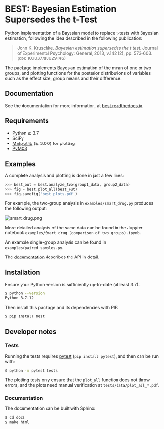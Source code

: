 # BEST: Bayesian Estimation Supersedes the t-Test

Python implementation of a Bayesian model to replace t-tests with Bayesian estimation,
following the idea described in the following publication:

> John K. Kruschke. _Bayesian estimation supersedes the t test._
> Journal of Experimental Psychology: General, 2013, v.142 (2), pp. 573-603. (doi: 10.1037/a0029146) 

The package implements Bayesian estimation of the mean of one or two groups,
and plotting functions for the posterior distributions of variables such as the effect size,
group means and their difference.

## Documentation ##

See the documentation for more information, at [best.readthedocs.io](https://best.readthedocs.io).

## Requirements ##

 - Python ≧ 3.7
 - SciPy
 - [Matplotlib](http://matplotlib.org) (≧ 3.0.0) for plotting
 - [PyMC3](https://github.com/pymc-devs/pymc)

## Examples ##

A complete analysis and plotting is done in just a few lines:

```python
>>> best_out = best.analyze_two(group1_data, group2_data)
>>> fig = best.plot_all(best_out)
>>> fig.savefig('best_plots.pdf')
``` 
For example, the two-group analysis in `examples/smart_drug.py` produces the following output:

![smart_drug.png](examples/smart_drug.png)

More detailed analysis of the same data can be found in the Jupyter notebook `examples/Smart drug (comparison of two groups).ipynb`.

An example single-group analysis can be found in `examples/paired_samples.py`.

The [documentation](https://best.readthedocs.io) describes the API in detail.

## Installation ##

Ensure your Python version is sufficiently up-to-date (at least 3.7):

```bash
$ python --version
Python 3.7.12
```

Then install this package and its dependencies with PIP:
```bash
$ pip install best
```

## Developer notes ##

### Tests ###

Running the tests requires [pytest](https://docs.pytest.org/en/latest/index.html) (`pip install pytest`),
and then can be run with:

```bash
$ python -m pytest tests
```

The plotting tests only ensure that the `plot_all` function does not throw errors,
and the plots need manual verification at `tests/data/plot_all_*.pdf`.

### Documentation ###

The documentation can be built with Sphinx:

```bash
$ cd docs
$ make html
```
